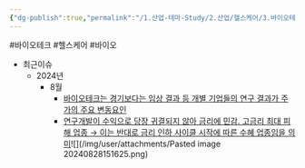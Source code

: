 ```yaml
---
{"dg-publish":true,"permalink":"/1.산업-테마-Study/2.산업/헬스케어/3.바이오테크/바이오테크/","created":"2024-11-20T21:02:29.806+09:00","updated":"2025-06-03T20:07:22.173+09:00"}
---
```


#바이오테크 #헬스케어 #바이오


- 최근이슈
	- 2024년
		- 8월
			- [바이오테크는 경기보다는 임상 결과 등 개별 기업들의 연구 결과가 주가의 주요 변동요인](8.28_리테일%20투자자를%20위한%20Global%20Watch%20List.pdf#page=24&selection=30,0,50,4&color=yellow)
			- [연구개발이 수익으로 당장 귀결되지 않아 금리에 민감. 고금리 최대 피해 업종 → 이는 반대로 금리 인하 사이클 시작에 따른 수혜 업종임을 의미](8.28_리테일%20투자자를%20위한%20Global%20Watch%20List.pdf#page=24&selection=54,0,97,2&color=yellow)![](/img/user/attachments/Pasted image 20240828151625.png)
